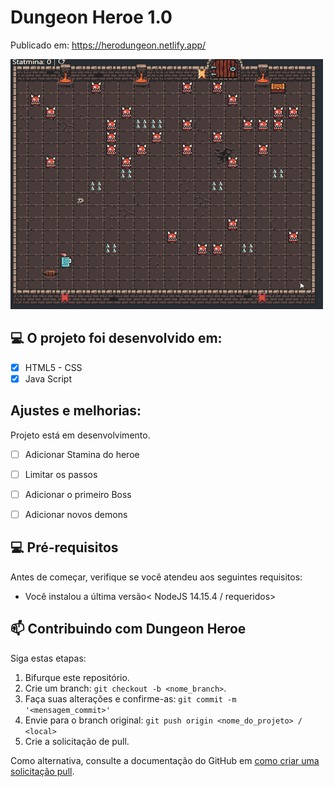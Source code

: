 # Dungeon Heroe 1.0

 Publicado em:   https://herodungeon.netlify.app/

<img src="https://github.com/georgepiter/dungeon-heroe/blob/main/src/assets/images/gameplay.gif?raw=true" width="500" height="400" alt="game play"/>


## 💻 O projeto foi desenvolvido em:

- [x] HTML5 - CSS
- [x] Java Script

## Ajustes e melhorias:

Projeto está em desenvolvimento.

- [ ] Adicionar Stamina do heroe
- [ ] Limitar os passos
- [ ] Adicionar o primeiro Boss
- [ ] Adicionar novos demons



## 💻 Pré-requisitos

Antes de começar, verifique se você atendeu aos seguintes requisitos:

* Você instalou a última versão< NodeJS 14.15.4 / requeridos>

## 📫 Contribuindo com Dungeon Heroe

Siga estas etapas:

1. Bifurque este repositório.
2. Crie um branch: `git checkout -b <nome_branch>`.
3. Faça suas alterações e confirme-as: `git commit -m '<mensagem_commit>'`
4. Envie para o branch original: `git push origin <nome_do_projeto> / <local>`
5. Crie a solicitação de pull.

Como alternativa, consulte a documentação do GitHub em [como criar uma solicitação pull](https://help.github.com/en/github/collaborating-with-issues-and-pull-requests/creating-a-pull-request).
